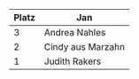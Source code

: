 Platz | Jan | 
------ | ------|
3      |Andrea Nahles| 
2      |Cindy aus Marzahn| 
1      |Judith Rakers| 
